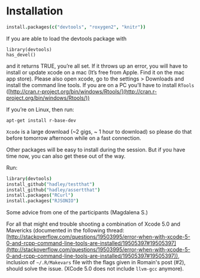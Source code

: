 
# Installation 

```coffee
install.packages(c("devtools", "roxygen2", "knitr"))
```

If you are able to load the devtools package with

```
library(devtools)
has_devel()
```  

and it returns TRUE, you’re all set. If it throws up an error, you will have to install or update xcode on a mac (It’s free from Apple. Find it on the mac app store). Please also open xcode, go to the settings > Downloads and install the command line tools. If you are on a PC  you’ll have to install `RTools` ([http://cran.r-project.org/bin/windows/Rtools/](http://cran.r-project.org/bin/windows/Rtools/))

If you’re on Linux, then run:

```
apt-get install r-base-dev
```
`Xcode` is a large download (~2 gigs, ~ 1 hour to download) so please do that before tomorrow afternoon while on a fast connection.

Other packages will be easy to install during the session. But if you have time now, you can also get these out of the way.

Run:

```coffee
library(devtools)
install_github("hadley/testthat")
install_github("hadley/assertthat")
install.packages("RCurl")
install.packages("RJSONIO")
```

Some advice from one of the participants (Magdalena S.)

For all that might end trouble shooting a combination of Xcode 5.0 and Mavericks (documented in the following thread: [http://stackoverflow.com/questions/19503995/error-when-with-xcode-5-0-and-rcpp-command-line-tools-are-installed/19505397#19505397](http://stackoverflow.com/questions/19503995/error-when-with-xcode-5-0-and-rcpp-command-line-tools-are-installed/19505397#19505397)), inclusion of `~/.R/Makevars` file with the flags given in Romain's post (#2), should solve the issue. (XCode 5.0 does not include `llvm-gcc` anymore).
 
